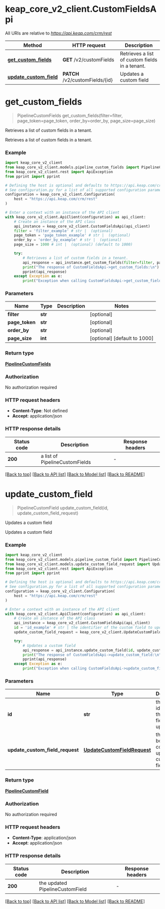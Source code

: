 # keap_core_v2_client.CustomFieldsApi

All URIs are relative to *https://api.keap.com/crm/rest*

Method | HTTP request | Description
------------- | ------------- | -------------
[**get_custom_fields**](CustomFieldsApi.md#get_custom_fields) | **GET** /v2/customFields | Retrieves a list of custom fields in a tenant.
[**update_custom_field**](CustomFieldsApi.md#update_custom_field) | **PATCH** /v2/customFields/{id} | Updates a custom field


# **get_custom_fields**
> PipelineCustomFields get_custom_fields(filter=filter, page_token=page_token, order_by=order_by, page_size=page_size)

Retrieves a list of custom fields in a tenant.

Retrieves a list of custom fields in a tenant.

### Example


```python
import keap_core_v2_client
from keap_core_v2_client.models.pipeline_custom_fields import PipelineCustomFields
from keap_core_v2_client.rest import ApiException
from pprint import pprint

# Defining the host is optional and defaults to https://api.keap.com/crm/rest
# See configuration.py for a list of all supported configuration parameters.
configuration = keap_core_v2_client.Configuration(
    host = "https://api.keap.com/crm/rest"
)

# Enter a context with an instance of the API client
with keap_core_v2_client.ApiClient(configuration) as api_client:
    # Create an instance of the API class
    api_instance = keap_core_v2_client.CustomFieldsApi(api_client)
    filter = 'filter_example' # str |  (optional)
    page_token = 'page_token_example' # str |  (optional)
    order_by = 'order_by_example' # str |  (optional)
    page_size = 1000 # int |  (optional) (default to 1000)

    try:
        # Retrieves a list of custom fields in a tenant.
        api_response = api_instance.get_custom_fields(filter=filter, page_token=page_token, order_by=order_by, page_size=page_size)
        print("The response of CustomFieldsApi->get_custom_fields:\n")
        pprint(api_response)
    except Exception as e:
        print("Exception when calling CustomFieldsApi->get_custom_fields: %s\n" % e)
```


### Parameters


Name | Type | Description  | Notes
------------- | ------------- | ------------- | -------------
 **filter** | **str**|  | [optional] 
 **page_token** | **str**|  | [optional] 
 **order_by** | **str**|  | [optional] 
 **page_size** | **int**|  | [optional] [default to 1000]

### Return type

[**PipelineCustomFields**](PipelineCustomFields.md)

### Authorization

No authorization required

### HTTP request headers

 - **Content-Type**: Not defined
 - **Accept**: application/json

### HTTP response details

| Status code | Description | Response headers |
|-------------|-------------|------------------|
**200** | a list of PipelineCustomFields |  -  |

[[Back to top]](#) [[Back to API list]](../README.md#documentation-for-api-endpoints) [[Back to Model list]](../README.md#documentation-for-models) [[Back to README]](../README.md)

# **update_custom_field**
> PipelineCustomField update_custom_field(id, update_custom_field_request)

Updates a custom field

Updates a custom field

### Example


```python
import keap_core_v2_client
from keap_core_v2_client.models.pipeline_custom_field import PipelineCustomField
from keap_core_v2_client.models.update_custom_field_request import UpdateCustomFieldRequest
from keap_core_v2_client.rest import ApiException
from pprint import pprint

# Defining the host is optional and defaults to https://api.keap.com/crm/rest
# See configuration.py for a list of all supported configuration parameters.
configuration = keap_core_v2_client.Configuration(
    host = "https://api.keap.com/crm/rest"
)

# Enter a context with an instance of the API client
with keap_core_v2_client.ApiClient(configuration) as api_client:
    # Create an instance of the API class
    api_instance = keap_core_v2_client.CustomFieldsApi(api_client)
    id = 'id_example' # str | the identifier of the custom field to update
    update_custom_field_request = keap_core_v2_client.UpdateCustomFieldRequest() # UpdateCustomFieldRequest | the request body containing updated custom field details

    try:
        # Updates a custom field
        api_response = api_instance.update_custom_field(id, update_custom_field_request)
        print("The response of CustomFieldsApi->update_custom_field:\n")
        pprint(api_response)
    except Exception as e:
        print("Exception when calling CustomFieldsApi->update_custom_field: %s\n" % e)
```


### Parameters


Name | Type | Description  | Notes
------------- | ------------- | ------------- | -------------
 **id** | **str**| the identifier of the custom field to update | 
 **update_custom_field_request** | [**UpdateCustomFieldRequest**](UpdateCustomFieldRequest.md)| the request body containing updated custom field details | 

### Return type

[**PipelineCustomField**](PipelineCustomField.md)

### Authorization

No authorization required

### HTTP request headers

 - **Content-Type**: application/json
 - **Accept**: application/json

### HTTP response details

| Status code | Description | Response headers |
|-------------|-------------|------------------|
**200** | the updated PipelineCustomField |  -  |

[[Back to top]](#) [[Back to API list]](../README.md#documentation-for-api-endpoints) [[Back to Model list]](../README.md#documentation-for-models) [[Back to README]](../README.md)

